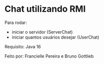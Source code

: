 # Chat utilizando RMI

Para rodar:

- iniciar o servidor (ServerChat)
- iniciar quantos usuários desejar (UserChat)

Requisito: Java 16

Feito por: Francielle Pereira e Bruno Gottlieb
